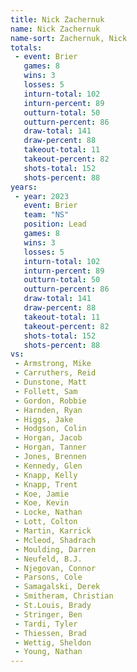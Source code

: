 ```yaml
---
title: Nick Zachernuk
name: Nick Zachernuk
name-sort: Zachernuk, Nick
totals:
 - event: Brier
   games: 8
   wins: 3
   losses: 5
   inturn-total: 102
   inturn-percent: 89
   outturn-total: 50
   outturn-percent: 86
   draw-total: 141
   draw-percent: 88
   takeout-total: 11
   takeout-percent: 82
   shots-total: 152
   shots-percent: 88
years:
 - year: 2023
   event: Brier
   team: "NS"
   position: Lead
   games: 8
   wins: 3
   losses: 5
   inturn-total: 102
   inturn-percent: 89
   outturn-total: 50
   outturn-percent: 86
   draw-total: 141
   draw-percent: 88
   takeout-total: 11
   takeout-percent: 82
   shots-total: 152
   shots-percent: 88
vs:
 - Armstrong, Mike
 - Carruthers, Reid
 - Dunstone, Matt
 - Follett, Sam
 - Gordon, Robbie
 - Harnden, Ryan
 - Higgs, Jake
 - Hodgson, Colin
 - Horgan, Jacob
 - Horgan, Tanner
 - Jones, Brennen
 - Kennedy, Glen
 - Knapp, Kelly
 - Knapp, Trent
 - Koe, Jamie
 - Koe, Kevin
 - Locke, Nathan
 - Lott, Colton
 - Martin, Karrick
 - Mcleod, Shadrach
 - Moulding, Darren
 - Neufeld, B.J.
 - Njegovan, Connor
 - Parsons, Cole
 - Samagalski, Derek
 - Smitheram, Christian
 - St.Louis, Brady
 - Stringer, Ben
 - Tardi, Tyler
 - Thiessen, Brad
 - Wettig, Sheldon
 - Young, Nathan
---
```

